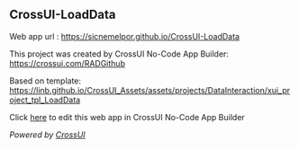 ## CrossUI-LoadData
Web app url : https://sicnemelpor.github.io/CrossUI-LoadData

This project was created by CrossUI No-Code App Builder: https://crossui.com/RADGithub

Based on template: https://linb.github.io/CrossUI_Assets/assets/projects/DataInteraction/xui_project_tpl_LoadData

Click [here](https://crossui.com/RADGithub/#!from=github&owner=sicnemelpor&repo=CrossUI-LoadData) to edit this web app in CrossUI No-Code App Builder

<i>Powered by [CrossUI](https://crossui.com)</i>
